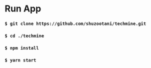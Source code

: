 # Run App
### `$ git clone https://github.com/shuzootani/techmine.git`
### `$ cd ./techmine`
### `$ npm install`
### `$ yarn start`
